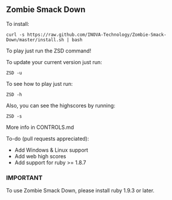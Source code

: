 ## Zombie Smack Down

To install:

    curl -s https://raw.github.com/INOVA-Technology/Zombie-Smack-Down/master/install.sh | bash

To play just run the ZSD command!

To update your current version just run:

    ZSD -u

To see how to play just run:

    ZSD -h

Also, you can see the highscores by running:

    ZSD -s

More info in CONTROLS.md

To-do (pull requests appreciated):
* Add Windows & Linux support
* Add web high scores
* Add support for ruby >= 1.8.7

### IMPORTANT
To use Zombie Smack Down, please install ruby 1.9.3 or later.

